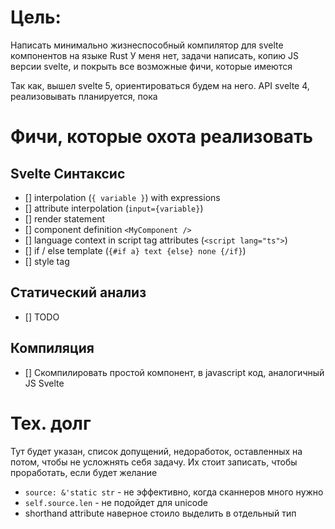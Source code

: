 # Цель:

Написать минимально жизнеспособный компилятор для svelte компонентов на языке Rust
У меня нет, задачи написать, копию JS версии svelte, и покрыть все возможные фичи, которые имеются

Так как, вышел svelte 5, ориентироваться будем на него. API svelte 4, реализовывать планируется, пока

# Фичи, которые охота реализовать

## Svelte Синтаксис
- [] interpolation (`{ variable }`) with expressions
- [] attribute interpolation (`input={variable}`)
- [] render statement
- [] component definition `<MyComponent />`
- [] language context in script tag attributes (`<script lang="ts">`)
- [] if / else template (`{#if a} text {else} none {/if}`)
- [] style tag

## Статический анализ
- [] TODO

## Компиляция
- [] Скомпилировать простой компонент, в javascript код, аналогичный JS Svelte

# Тех. долг

Тут будет указан, список допущений, недоработок, оставленных на потом, чтобы не усложнять себя задачу.
Их стоит записать, чтобы проработать, если будет желание

- `source: &'static str` - не эффективно, когда сканнеров много нужно
- `self.source.len` - не подойдет для unicode
- shorthand attribute наверное стоило выделить в отдельный тип

